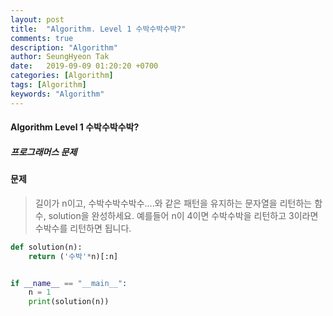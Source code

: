 ```yaml
---
layout: post
title:  "Algorithm. Level 1 수박수박수박?"
comments: true
description: "Algorithm"
author: SeungHyeon Tak
date:   2019-09-09 01:20:20 +0700
categories: [Algorithm]
tags: [Algorithm]
keywords: "Algorithm"
---
```

#### Algorithm Level 1 수박수박수박?
##### 프로그래머스 문제

#### 문제
> 길이가 n이고, 수박수박수박수....와 같은 패턴을 유지하는 문자열을 리턴하는 함수, solution을 완성하세요. 
> 예를들어 n이 4이면 수박수박을 리턴하고 3이라면 수박수를 리턴하면 됩니다.

```python
def solution(n):
    return ('수박'*n)[:n]


if __name__ == "__main__":
    n = 1
    print(solution(n))

```
